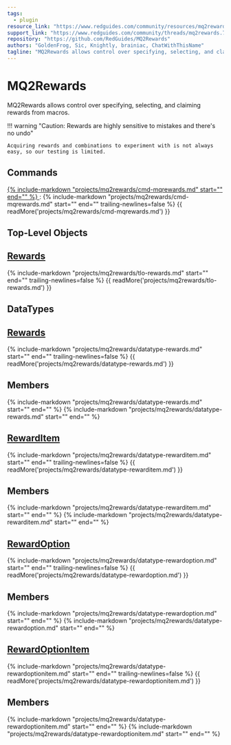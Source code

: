 ```yaml
---
tags:
  - plugin
resource_link: "https://www.redguides.com/community/resources/mq2rewards.1928/"
support_link: "https://www.redguides.com/community/threads/mq2rewards.72494/"
repository: "https://github.com/RedGuides/MQ2Rewards"
authors: "GoldenFrog, Sic, Knightly, brainiac, ChatWithThisName"
tagline: "MQ2Rewards allows control over specifying, selecting, and claiming rewards from macros."
---
```


# MQ2Rewards

<!--desc-start-->
MQ2Rewards allows control over specifying, selecting, and claiming rewards from macros.
<!--desc-end-->

!!! warning "Caution: Rewards are highly sensitive to mistakes and there's no undo"

    Acquiring rewards and combinations to experiment with is not always easy, so our testing is limited.

## Commands

<a href="cmd-mqrewards/">
{% 
  include-markdown "projects/mq2rewards/cmd-mqrewards.md" 
  start="<!--cmd-syntax-start-->" 
  end="<!--cmd-syntax-end-->" 
%}
</a>
:    {% include-markdown "projects/mq2rewards/cmd-mqrewards.md" 
        start="<!--cmd-desc-start-->" 
        end="<!--cmd-desc-end-->" 
        trailing-newlines=false 
     %} {{ readMore('projects/mq2rewards/cmd-mqrewards.md') }}

## Top-Level Objects

## [Rewards](tlo-rewards.md)
{% include-markdown "projects/mq2rewards/tlo-rewards.md" start="<!--tlo-desc-start-->" end="<!--tlo-desc-end-->" trailing-newlines=false %} {{ readMore('projects/mq2rewards/tlo-rewards.md') }}

## DataTypes

## [Rewards](datatype-rewards.md)
{% include-markdown "projects/mq2rewards/datatype-rewards.md" start="<!--dt-desc-start-->" end="<!--dt-desc-end-->" trailing-newlines=false %} {{ readMore('projects/mq2rewards/datatype-rewards.md') }}

<h2>Members</h2>
{% include-markdown "projects/mq2rewards/datatype-rewards.md" start="<!--dt-members-start-->" end="<!--dt-members-end-->" %}
{% include-markdown "projects/mq2rewards/datatype-rewards.md" start="<!--dt-linkrefs-start-->" end="<!--dt-linkrefs-end-->" %}

## [RewardItem](datatype-rewarditem.md)
{% include-markdown "projects/mq2rewards/datatype-rewarditem.md" start="<!--dt-desc-start-->" end="<!--dt-desc-end-->" trailing-newlines=false %} {{ readMore('projects/mq2rewards/datatype-rewarditem.md') }}

<h2>Members</h2>
{% include-markdown "projects/mq2rewards/datatype-rewarditem.md" start="<!--dt-members-start-->" end="<!--dt-members-end-->" %}
{% include-markdown "projects/mq2rewards/datatype-rewarditem.md" start="<!--dt-linkrefs-start-->" end="<!--dt-linkrefs-end-->" %}

## [RewardOption](datatype-rewardoption.md)
{% include-markdown "projects/mq2rewards/datatype-rewardoption.md" start="<!--dt-desc-start-->" end="<!--dt-desc-end-->" trailing-newlines=false %} {{ readMore('projects/mq2rewards/datatype-rewardoption.md') }}

<h2>Members</h2>
{% include-markdown "projects/mq2rewards/datatype-rewardoption.md" start="<!--dt-members-start-->" end="<!--dt-members-end-->" %}
{% include-markdown "projects/mq2rewards/datatype-rewardoption.md" start="<!--dt-linkrefs-start-->" end="<!--dt-linkrefs-end-->" %}

## [RewardOptionItem](datatype-rewardoptionitem.md)
{% include-markdown "projects/mq2rewards/datatype-rewardoptionitem.md" start="<!--dt-desc-start-->" end="<!--dt-desc-end-->" trailing-newlines=false %} {{ readMore('projects/mq2rewards/datatype-rewardoptionitem.md') }}

<h2>Members</h2>
{% include-markdown "projects/mq2rewards/datatype-rewardoptionitem.md" start="<!--dt-members-start-->" end="<!--dt-members-end-->" %}
{% include-markdown "projects/mq2rewards/datatype-rewardoptionitem.md" start="<!--dt-linkrefs-start-->" end="<!--dt-linkrefs-end-->" %}
